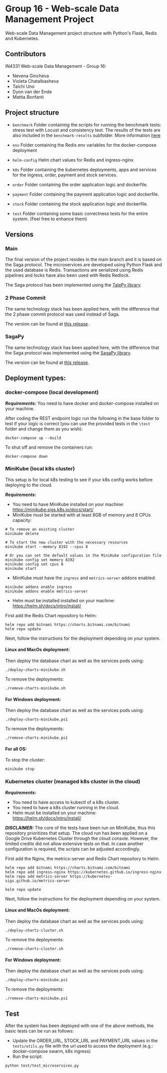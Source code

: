 # Group 16 -  Web-scale Data Management Project

Web-scale Data Management project structure with Python's Flask, Redis and Kubernetes.

## Contributors

IN4331 Web-scale Data Management - Group 16:
- Nevena Gincheva
- Violeta Chatalbasheva
- Taichi Uno
- Dyon van der Ende
- Mattia Bonfanti

## Project structure

* `benchmark`
    Folder containing the scripts for running the benchmark tests: stress test with Locust and consistency test.
    The results of the tests are also included in the `benchmark-results` subfolder.
    More information [here](benchmark/README.md)

* `env`
    Folder containing the Redis env variables for the docker-compose deployment
    
* `helm-config` 
   Helm chart values for Redis and ingress-nginx
        
* `k8s`
    Folder containing the kubernetes deployments, apps and services for the ingress, order, payment and stock services.
    
* `order`
    Folder containing the order application logic and dockerfile. 
    
* `payment`
    Folder containing the payment application logic and dockerfile. 

* `stock`
    Folder containing the stock application logic and dockerfile. 

* `test`
    Folder containing some basic correctness tests for the entire system. (Feel free to enhance them)

## Versions

### Main

The final version of the project resides in the main branch and it is based on the Saga protocol. 
The microservices are developed using Python Flask and the used database is Redis. 
Transactions are serialized using Redis pipelines and locks have also been used with Redis Redlock.

The Saga protocol has been implemented using the [TalePy library](https://github.com/meadsteve/talepy).

### 2 Phase Commit

The same technology stack has been applied here, with the difference that the 2 phase commit protocol was used instead of Saga.

The version can be found at [this release](https://github.com/MattiaBonfanti-CS/IN4331-WDSM-Project/tree/2pc).

### SagaPy

The same technology stack has been applied here, with the difference that the Saga protocol was implemented using the [SagaPy library](https://github.com/flowpl/saga_py).

The version can be found at [this release](https://github.com/MattiaBonfanti-CS/IN4331-WDSM-Project/tree/saga-py).

## Deployment types:

### docker-compose (local development)

***Requirements:*** You need to have docker and docker-compose installed on your machine.

After coding the REST endpoint logic run the following in the base folder to test if your logic is correct
(you can use the provided tests in the `\test` folder and change them as you wish):

```shell script
docker-compose up --build
```

To shut off and remove the containers run:
```shell script
docker-compose down
```

### MiniKube (local k8s cluster)

This setup is for local k8s testing to see if your k8s config works before deploying to the cloud. 

***Requirements:*** 
- You need to have MiniKube installed on your machine: https://minikube.sigs.k8s.io/docs/start/
- MiniKube must be started with at least 8GB of memory and 8 CPUs capacity:
```shell script
# To remove an existing cluster
minikube delete

# To start the new cluster with the necessary resources
minikube start --memory 8192 --cpus 8

# Or you can set the default values in the MiniKube configuration file
minikube config set memory 8192
minikube config set cpus 8
minikube start
```
- MiniKube must have the `ingress` and `metrics-server` addons enabled:
```shell script
minikube addons enable ingress
minikube addons enable metrics-server
```
- Helm must be installed installed on your machine: https://helm.sh/docs/intro/install/

First add the Redis Chart repository to Helm:
```shell script
helm repo add bitnami https://charts.bitnami.com/bitnami
helm repo update
```

Next, follow the instructions for the deployment depending on your system. 

#### Linux and MacOs deployment:

Then deploy the database chart as well as the services pods using:

```shell script
./deploy-charts-minikube.sh
```

To remove the deployments:

```shell script
./remove-charts-minikube.sh
```

#### For Windows deployment:

Then deploy the database chart as well as the services pods using:

```shell script
./deploy-charts-minikube.ps1
```

To remove the deployments:

```shell script
./remove-charts-minikube.ps1
```

#### For all OS:

To stop the cluster:

```shell script
minikube stop
```

### Kubernetes cluster (managed k8s cluster in the cloud)

***Requirements:*** 
- You need to have access to kubectl of a k8s cluster.
- You need to have a k8s cluster running in the cloud.
- Helm must be installed on your machine: https://helm.sh/docs/intro/install/

***DISCLAIMER:***
The core of the tests have been run on MiniKube, thus this repository prioritizes that setup. 
The cloud run has been applied on a Google Drive Kubernetes Cluster through the cloud console.
However, the limited credits did not allow extensive tests on that.
In case another configuration is required, the scripts can be adjusted accordingly. 

First add the Nginx, the metrics-server and Redis Chart repository to Helm:
```shell script
helm repo add bitnami https://charts.bitnami.com/bitnami
helm repo add ingress-nginx https://kubernetes.github.io/ingress-nginx
helm repo add metrics-server https://kubernetes-sigs.github.io/metrics-server

helm repo update
```

Next, follow the instructions for the deployment depending on your system.

#### Linux and MacOs deployment:

Then deploy the database chart as well as the services pods using:

```shell script
./deploy-charts-cluster.sh
```

To remove the deployments:

```shell script
./remove-charts-cluster.sh
```

#### For Windows deployment:

Then deploy the database chart as well as the services pods using:

```shell script
./deploy-charts-minikube.ps1
```

To remove the deployments:

```shell script
./remove-charts-minikube.ps1
```


## Test

After the system has been deployed with one of the above methods, the basic tests can be run as follows:
- Update the ORDER_URL, STOCK_URL and PAYMENT_URL values in the `tests/utils.py` file with the url used to access the deployment (e.g.: docker-compose swarm, k8s ingress)
- Run the script:
```shell script
python test/test_microservices.py
```
